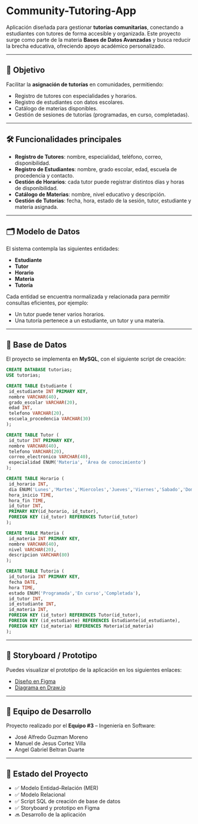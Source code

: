 # Community-Tutoring-App

Aplicación diseñada para gestionar **tutorías comunitarias**, conectando a estudiantes con tutores de forma accesible y organizada. Este proyecto surge como parte de la materia **Bases de Datos Avanzadas** y busca reducir la brecha educativa, ofreciendo apoyo académico personalizado.

---

## 🚀 Objetivo
Facilitar la **asignación de tutorías** en comunidades, permitiendo:
- Registro de tutores con especialidades y horarios.
- Registro de estudiantes con datos escolares.
- Catálogo de materias disponibles.
- Gestión de sesiones de tutorías (programadas, en curso, completadas).

---

## 🛠️ Funcionalidades principales
- **Registro de Tutores**: nombre, especialidad, teléfono, correo, disponibilidad.
- **Registro de Estudiantes**: nombre, grado escolar, edad, escuela de procedencia y contacto.
- **Gestión de Horarios**: cada tutor puede registrar distintos días y horas de disponibilidad.
- **Catálogo de Materias**: nombre, nivel educativo y descripción.
- **Gestión de Tutorías**: fecha, hora, estado de la sesión, tutor, estudiante y materia asignada.

---

## 🗂️ Modelo de Datos
El sistema contempla las siguientes entidades:
- **Estudiante**
- **Tutor**
- **Horario**
- **Materia**
- **Tutoría**

Cada entidad se encuentra normalizada y relacionada para permitir consultas eficientes, por ejemplo:
- Un tutor puede tener varios horarios.
- Una tutoría pertenece a un estudiante, un tutor y una materia.

---

## 💾 Base de Datos
El proyecto se implementa en **MySQL**, con el siguiente script de creación:

```sql
CREATE DATABASE tutorias;
USE tutorias;

CREATE TABLE Estudiante (
 id_estudiante INT PRIMARY KEY,
 nombre VARCHAR(40),
 grado_escolar VARCHAR(20),
 edad INT,
 telefono VARCHAR(20),
 escuela_procedencia VARCHAR(30)
);

CREATE TABLE Tutor (
 id_tutor INT PRIMARY KEY,
 nombre VARCHAR(40),
 telefono VARCHAR(20),
 correo_electronico VARCHAR(40),
 especialidad ENUM('Materia', 'Área de conocimiento')
);

CREATE TABLE Horario (
 id_horario INT,
 dia ENUM('Lunes','Martes','Miercoles','Jueves','Viernes','Sabado','Domingo'),
 hora_inicio TIME,
 hora_fin TIME,
 id_tutor INT,
 PRIMARY KEY(id_horario, id_tutor),
 FOREIGN KEY (id_tutor) REFERENCES Tutor(id_tutor)
);

CREATE TABLE Materia (
 id_materia INT PRIMARY KEY,
 nombre VARCHAR(40),
 nivel VARCHAR(20),
 descripcion VARCHAR(80)
);

CREATE TABLE Tutoria (
 id_tutoria INT PRIMARY KEY,
 fecha DATE,
 hora TIME,
 estado ENUM('Programada','En curso','Completada'),
 id_tutor INT,
 id_estudiante INT,
 id_materia INT,
 FOREIGN KEY (id_tutor) REFERENCES Tutor(id_tutor),
 FOREIGN KEY (id_estudiante) REFERENCES Estudiante(id_estudiante),
 FOREIGN KEY (id_materia) REFERENCES Materia(id_materia)
);
```

---

## 🎨 Storyboard / Prototipo
Puedes visualizar el prototipo de la aplicación en los siguientes enlaces:
- [Diseño en Figma](https://www.figma.com/design/d0TvSYbRHQXQL63LMuxMsj/Community-Tutoring-App?node-id=1-3&m=dev&t=zaDrom7bGK3GjwUq-1)
- [Diagrama en Draw.io](https://viewer.diagrams.net/?tags=%7B%7D&lightbox=1&highlight=0000ff&edit=_blank&layers=1&nav=1&title=Community%20Tutoring%20App.drawio&dark=auto#R...)

---

## 👥 Equipo de Desarrollo
Proyecto realizado por el **Equipo #3** – Ingeniería en Software:
- José Alfredo Guzman Moreno
- Manuel de Jesus Cortez Villa
- Angel Gabriel Beltran Duarte

---

## 📌 Estado del Proyecto
- ✅ Modelo Entidad–Relación (MER)
- ✅ Modelo Relacional
- ✅ Script SQL de creación de base de datos
- ✅ Storyboard y prototipo en Figma
- 🔜 Desarrollo de la aplicación
